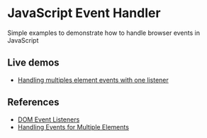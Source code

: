 # JavaScript Event Handler

Simple examples to demonstrate how to handle browser events in JavaScript

## Live demos

- [Handling multiples element events with one listener](https://edysegura.github.io/js-event-handler)

## References

- [DOM Event Listeners](https://www.youtube.com/watch?v=ocXVlNp-5oU)
- [Handling Events for Multiple Elements](https://www.youtube.com/watch?v=Xwq1Hj1DyDM)
